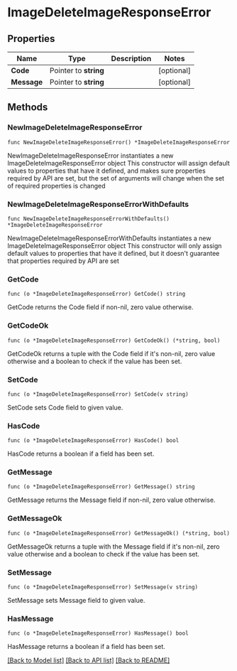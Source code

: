 # ImageDeleteImageResponseError

## Properties

Name | Type | Description | Notes
------------ | ------------- | ------------- | -------------
**Code** | Pointer to **string** |  | [optional] 
**Message** | Pointer to **string** |  | [optional] 

## Methods

### NewImageDeleteImageResponseError

`func NewImageDeleteImageResponseError() *ImageDeleteImageResponseError`

NewImageDeleteImageResponseError instantiates a new ImageDeleteImageResponseError object
This constructor will assign default values to properties that have it defined,
and makes sure properties required by API are set, but the set of arguments
will change when the set of required properties is changed

### NewImageDeleteImageResponseErrorWithDefaults

`func NewImageDeleteImageResponseErrorWithDefaults() *ImageDeleteImageResponseError`

NewImageDeleteImageResponseErrorWithDefaults instantiates a new ImageDeleteImageResponseError object
This constructor will only assign default values to properties that have it defined,
but it doesn't guarantee that properties required by API are set

### GetCode

`func (o *ImageDeleteImageResponseError) GetCode() string`

GetCode returns the Code field if non-nil, zero value otherwise.

### GetCodeOk

`func (o *ImageDeleteImageResponseError) GetCodeOk() (*string, bool)`

GetCodeOk returns a tuple with the Code field if it's non-nil, zero value otherwise
and a boolean to check if the value has been set.

### SetCode

`func (o *ImageDeleteImageResponseError) SetCode(v string)`

SetCode sets Code field to given value.

### HasCode

`func (o *ImageDeleteImageResponseError) HasCode() bool`

HasCode returns a boolean if a field has been set.

### GetMessage

`func (o *ImageDeleteImageResponseError) GetMessage() string`

GetMessage returns the Message field if non-nil, zero value otherwise.

### GetMessageOk

`func (o *ImageDeleteImageResponseError) GetMessageOk() (*string, bool)`

GetMessageOk returns a tuple with the Message field if it's non-nil, zero value otherwise
and a boolean to check if the value has been set.

### SetMessage

`func (o *ImageDeleteImageResponseError) SetMessage(v string)`

SetMessage sets Message field to given value.

### HasMessage

`func (o *ImageDeleteImageResponseError) HasMessage() bool`

HasMessage returns a boolean if a field has been set.


[[Back to Model list]](../README.md#documentation-for-models) [[Back to API list]](../README.md#documentation-for-api-endpoints) [[Back to README]](../README.md)


